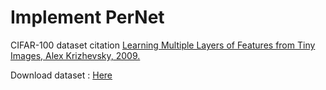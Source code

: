 # Implement PerNet

















































CIFAR-100 dataset citation [Learning Multiple Layers of Features from Tiny Images, Alex Krizhevsky, 2009.](https://www.cs.toronto.edu/~kriz/learning-features-2009-TR.pdf)  

Download dataset : [Here](https://www.cs.toronto.edu/~kriz/cifar.html)












